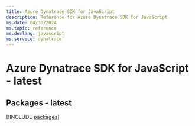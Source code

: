 ```yaml
---
title: Azure Dynatrace SDK for JavaScript
description: Reference for Azure Dynatrace SDK for JavaScript
ms.date: 04/30/2024
ms.topic: reference
ms.devlang: javascript
ms.service: dynatrace
---
```

# Azure Dynatrace SDK for JavaScript - latest
## Packages - latest
[!INCLUDE [packages](dynatrace-index.md)]